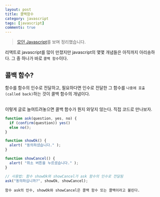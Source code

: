 ```yaml
---
layout: post
title: 콜백함수
category: javascript
tags: [javascript]
comments: true
---
```


> [모던 Javascript](https://ko.javascript.info/intro)를 보며 정리했습니다.


리액트로 javascript를 많이 만졌지만 javascript의 몇몇 개념들은 아직까지 아리송하다. 그 중 하나가 바로 `콜백 함수`이다.

## 콜백 함수?

함수를 함수의 인수로 전달하고, 필요하다면 인수로 전달한 그 함수를 `나중에 호출(called back)`하는 것이 콜백 함수의 개념이다. <br><br>

이렇게 글로 늘여트려놓으면 콜백 함수가 뭔지 와닿지 않는다. 직접 코드로 만나보자.<br>

```javascript
function ask(question, yes, no) {
  if (confirm(question)) yes()
  else no();
}

function showOk() {
  alert( "동의하셨습니다." );
}

function showCancel() {
  alert( "취소 버튼을 누르셨습니다." );
}

// 사용법: 함수 showOk와 showCancel가 ask 함수의 인수로 전달됨
ask("동의하십니까?", showOk, showCancel);
```

`함수 ask의 인수, showOk와 showCancel은 콜백 함수 또는 콜백이라고 불린다.`